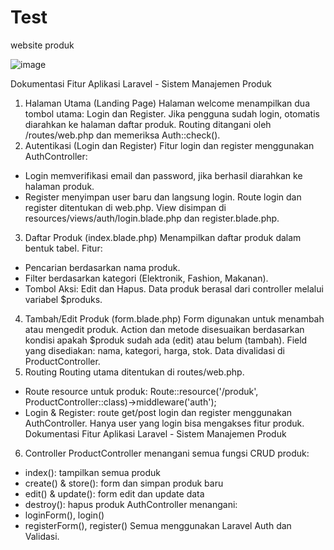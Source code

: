 # Test
website produk




![image](https://github.com/user-attachments/assets/501aa8b2-5680-4600-b10a-4d89e772c8c3)



Dokumentasi Fitur Aplikasi Laravel - Sistem Manajemen Produk
1. Halaman Utama (Landing Page)
Halaman welcome menampilkan dua tombol utama: Login dan Register.
Jika pengguna sudah login, otomatis diarahkan ke halaman daftar produk.
Routing ditangani oleh /routes/web.php dan memeriksa Auth::check().
2. Autentikasi (Login dan Register)
Fitur login dan register menggunakan AuthController:
- Login memverifikasi email dan password, jika berhasil diarahkan ke halaman produk.
- Register menyimpan user baru dan langsung login.
Route login dan register ditentukan di web.php.
View disimpan di resources/views/auth/login.blade.php dan register.blade.php.
3. Daftar Produk (index.blade.php)
Menampilkan daftar produk dalam bentuk tabel.
Fitur:
- Pencarian berdasarkan nama produk.
- Filter berdasarkan kategori (Elektronik, Fashion, Makanan).
- Tombol Aksi: Edit dan Hapus.
Data produk berasal dari controller melalui variabel $produks.
4. Tambah/Edit Produk (form.blade.php)
Form digunakan untuk menambah atau mengedit produk.
Action dan metode disesuaikan berdasarkan kondisi apakah $produk sudah ada (edit) atau belum (tambah).
Field yang disediakan: nama, kategori, harga, stok.
Data divalidasi di ProductController.
5. Routing
Routing utama ditentukan di routes/web.php.
- Route resource untuk produk: Route::resource('/produk', ProductController::class)->middleware('auth');
- Login & Register: route get/post login dan register menggunakan AuthController.
Hanya user yang login bisa mengakses fitur produk.
Dokumentasi Fitur Aplikasi Laravel - Sistem Manajemen Produk
6. Controller
ProductController menangani semua fungsi CRUD produk:
- index(): tampilkan semua produk
- create() & store(): form dan simpan produk baru
- edit() & update(): form edit dan update data
- destroy(): hapus produk
AuthController menangani:
- loginForm(), login()
- registerForm(), register()
Semua menggunakan Laravel Auth dan Validasi.
